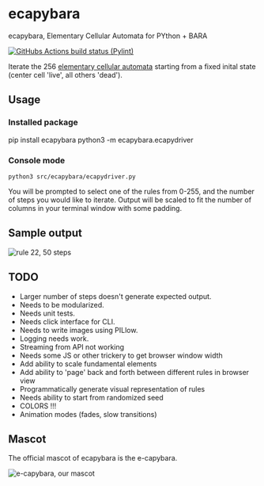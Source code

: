 # ecapybara
ecapybara, Elementary Cellular Automata for PYthon + BARA

<a href="https://github.com/nrejack/ecapybara/actions/workflows/pylint.yml">
  <img  alt="GitHubs Actions build status (Pylint)" 
        src="https://github.com/python-pillow/Pillow/workflows/Lint/badge.svg"></a>
                
Iterate the 256 [elementary cellular automata](https://en.wikipedia.org/wiki/Elementary_cellular_automaton)
starting from a fixed inital state (center cell 'live', all others 'dead').

## Usage

### Installed package
pip install ecapybara
python3 -m ecapybara.ecapydriver

### Console mode
`python3 src/ecapybara/ecapydriver.py`

You will be prompted to select one of the rules from 0-255, and the number of steps you would like to iterate. Output will be scaled to fit the number of columns in your terminal window with some padding.


## Sample output
![rule 22, 50 steps](img/sample_output.png)

## TODO
- Larger number of steps doesn't generate expected output.
- Needs to be modularized.
- Needs unit tests.
- Needs click interface for CLI.
- Needs to write images using PILlow.
- Logging needs work.
- Streaming from API not working
- Needs some JS or other trickery to get browser window width
- Add ability to scale fundamental elements
- Add ability to 'page' back and forth between different rules in browser view
- Programmatically generate visual representation of rules
- Needs ability to start from randomized seed
- COLORS !!!
- Animation modes (fades, slow transitions)

## Mascot
The official mascot of ecapybara is the e-capybara.

![e-capybara, our mascot](img/capy.jpg)
